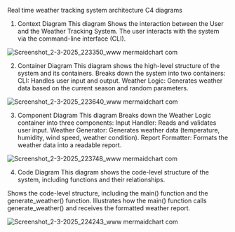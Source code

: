 Real time weather tracking system architecture C4 diagrams

1. Context Diagram
This diagram Shows the interaction between the User and the Weather Tracking System.
The user interacts with the system via the command-line interface (CLI).

![Screenshot_2-3-2025_223350_www mermaidchart com](https://github.com/user-attachments/assets/8f434eed-fe86-437a-877f-f056881375e6)

2. Container Diagram
This diagram shows the high-level structure of the system and its containers.
Breaks down the system into two containers:
     CLI: Handles user input and output.
     Weather Logic: Generates weather data based on the current season and random parameters.

![Screenshot_2-3-2025_223640_www mermaidchart com](https://github.com/user-attachments/assets/52a3c4fc-7c72-4bb9-9b1c-dd7d3f546804)

3. Component Diagram
This diagram Breaks down the Weather Logic container into three components:
       Input Handler: Reads and validates user input.
       Weather Generator: Generates weather data (temperature, humidity, wind speed, weather condition).
       Report Formatter: Formats the weather data into a readable report.

![Screenshot_2-3-2025_223748_www mermaidchart com](https://github.com/user-attachments/assets/587ebd71-0016-48df-a869-7bf5fc24210c)

4. Code Diagram
This diagram shows the code-level structure of the system, including functions and their relationships.

Shows the code-level structure, including the main() function and the generate_weather() function.
Illustrates how the main() function calls generate_weather() and receives the formatted weather report.

![Screenshot_2-3-2025_224243_www mermaidchart com](https://github.com/user-attachments/assets/d9693550-319f-41e8-af61-bdf721543137)


